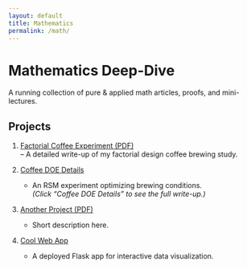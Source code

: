 ```yaml
---
layout: default
title: Mathematics
permalink: /math/
---
```


# Mathematics Deep-Dive

A running collection of pure & applied math articles, proofs, and mini-lectures.

## Projects

1. [Factorial Coffee Experiment (PDF)](../assets/docs/coffee_project.pdf)  
   – A detailed write-up of my factorial design coffee brewing study.

2. [Coffee DOE Details](/data-science/coffee-doe/)  
   - An RSM experiment optimizing brewing conditions.  
     *(Click “Coffee DOE Details” to see the full write-up.)*

3. [Another Project (PDF)](/assets/docs/another-project.pdf)  
   - Short description here.

4. [Cool Web App](/data-science/cool-web-app/)  
   - A deployed Flask app for interactive data visualization.

